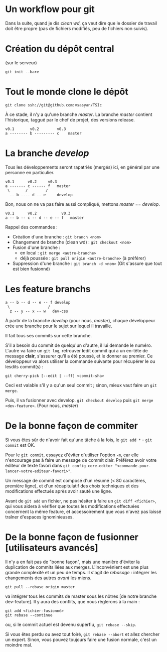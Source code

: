 # Un workflow pour git

Dans la suite, quand je dis *clean wd*, ça veut dire que le dossier de travail doit être propre (pas de fichiers modifiés, peu de fichiers non suivis).

# Création du dépôt central

(sur le serveur)

    git init --bare


# Tout le monde clone le dépôt

    git clone ssh://git@github.com:vsasyan/TSIc

À ce stade, il n'y a qu'une branche *master*. La branche *master* contient l'historique, taggué par le chef de projet, des versions release.

    v0.1       v0.2        v0.3  
    a -------- b --------- c    master

# La branche *develop*

Tous les développements seront rapatriés (mergés) ici, en général par une personne en particulier.

    v0.1      v0.2     v0.3  
    a ------- c ------ f   master  
     \       /        /  
      -- b ---- d -- e     develop

Bon, nous on ne va pas faire aussi compliqué, mettons *master* == *develop*.

    v0.1      v0.2           v0.3  
    a -- b -- c -- d -- e -- f   master

Rappel des commandes :

* Création d'une branche : `git branch <nom>`
* Changement de branche (clean wd) : `git checkout <nom>`
* Fusion d'une branche :
    * en local : `git merge <autre-branche>`
    * déjà poussée : `git pull origin <autre-branche>` (à préférer)
* Suppression d'une branche : `git branch -d <nom>` (Git s'assure que tout est bien fusionné)

# Les feature branchs

    a -- b -- d -- e -- f develop  
     \                 /  
      z -- y -- x -- w   dev-css

À partir de la branche *develop* (pour nous, *master*), chaque développeur crée une branche pour le sujet sur lequel il travaille.

Il fait tous ses commits sur cette branche.

S'il a besoin du commit de quelqu'un d'autre, il lui demande le numéro. L'autre va faire un `git log`, retrouver ledit commit qui a un en-tête de message **clair**, s'assurer qu'il a été poussé, et le donner au premier. Ce développeur va alors utiliser la commande suivante pour récupérer le ou lesdits commit(s) :

    git cherry-pick [--edit | --ff] <commit-sha>

Ceci est valable s'il y a qu'un seul commit ; sinon, mieux vaut faire un `git merge`.

Puis, il va fusionner avec develop. `git checkout develop` puis `git merge <dev-feature>`. (Pour nous, *master*)

# De la bonne façon de commiter

Si vous êtes sûr de n'avoir fait qu'une tâche à la fois, le `git add *` - `git commit` est OK.

Pour le `git commit`, essayez d'éviter d'utiliser l'option `-m`, car elle n'encourage pas à faire un message de commit clair. Préférez avoir votre éditeur de texte favori dans `git config core.editor "<commande-pour-lancer-votre-editeur-favori>"`.

Un message de commit est composé d'un résumé (< 80 caractères, première ligne), et d'un récapitulatif des choix techniques et des modifications effectués après avoir sauté une ligne.

Avant de `git add` un fichier, ne pas hésiter à faire un `git diff <fichier>`, qui vous aidera à vérifier que toutes les modifications effectuées concernent la même feature, et accessoirement que vous n'avez pas laissé traîner d'espaces ignominieuses.

# De la bonne façon de fusionner [utilisateurs avancés]

Il n'y a en fait pas de "bonne façon", mais une manière d'éviter la duplication de commits liées aux merges. L'inconvénient est une plus grande complexité et un peu de temps. Il s'agit de *rebasage* : intégrer les changements des autres *avant* les miens.

    git pull --rebase origin master

va intégrer tous les commits de master sous les nôtres [de notre branche dev-feature]. Il y aura des conflits, que nous règlerons à la main :

    git add <fichier-fusionné>
    git rebase --continue

ou, si le commit actuel est devenu superflu, `git rebase --skip`.

Si vous êtes perdu ou avez tout foiré, `git rebase --abort` et allez chercher un expert. Sinon, vous pouvez toujours faire une fusion normale, c'est un moindre mal.


